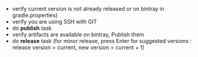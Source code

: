 * verify current version is not already released or on bintray in gradle.properties)
* verify you are using SSH with GIT
* do **publish** task
* verify artifacts are available on bintray, Publish them
* do **release** task (for minor release, press Enter for suggested versions : release version = current, new version = current + 1)
